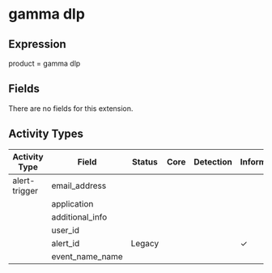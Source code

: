 gamma dlp
=========

Expression
----------

product = gamma dlp

Fields
------

There are no fields for this extension.

Activity Types
--------------

| Activity Type | Field           | Status | Core | Detection | Informational |
| ------------- | --------------- | ------ | ---- | --------- | ------------- |
| alert-trigger | email_address   |        |      |           |               |
|               | application     |        |      |           |               |
|               | additional_info |        |      |           |               |
|               | user_id         |        |      |           |               |
|               | alert_id        | Legacy |      |           | &#10003;      |
|               | event_name_name |        |      |           |               |

